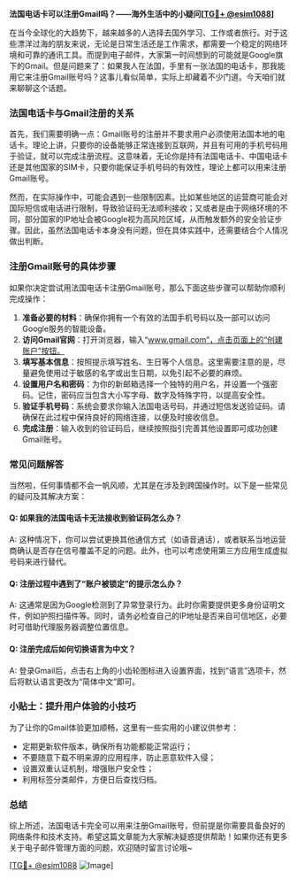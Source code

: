 **法国电话卡可以注册Gmail吗？——海外生活中的小疑问[[TG💪+ @esim1088](https://t.me/s/esim1088)]**

在当今全球化的大趋势下，越来越多的人选择去国外学习、工作或者旅行。对于这些漂洋过海的朋友来说，无论是日常生活还是工作需求，都需要一个稳定的网络环境和可靠的通讯工具。而提到电子邮件，大家第一时间想到的可能就是Google旗下的Gmail。但是问题来了：如果我人在法国，手里有一张法国的电话卡，那我能用它来注册Gmail账号吗？这事儿看似简单，实际上却藏着不少门道。今天咱们就来聊聊这个话题。

### 法国电话卡与Gmail注册的关系

首先，我们需要明确一点：Gmail账号的注册并不要求用户必须使用法国本地的电话卡。理论上讲，只要你的设备能够正常连接到互联网，并且有可用的手机号码用于验证，就可以完成注册流程。这意味着，无论你是持有法国电话卡、中国电话卡还是其他国家的SIM卡，只要你能保证手机号码的有效性，理论上都可以用来注册Gmail账号。

然而，在实际操作中，可能会遇到一些限制因素。比如某些地区的运营商可能会对国际短信或电话进行限制，导致验证码无法顺利接收；又或者是由于网络环境的不同，部分国家的IP地址会被Google视为高风险区域，从而触发额外的安全验证步骤。因此，虽然法国电话卡本身没有问题，但在具体实践中，还需要结合个人情况做出判断。

### 注册Gmail账号的具体步骤

如果你决定尝试用法国电话卡注册Gmail账号，那么下面这些步骤可以帮助你顺利完成操作：

1. **准备必要的材料**：确保你拥有一个有效的法国手机号码以及一部可以访问Google服务的智能设备。
2. **访问Gmail官网**：打开浏览器，输入“www.gmail.com”，点击页面上的“创建账户”按钮。
3. **填写基本信息**：按照提示填写姓名、生日等个人信息。这里需要注意的是，尽量避免使用过于敏感的名字或出生日期，以免引起不必要的麻烦。
4. **设置用户名和密码**：为你的新邮箱选择一个独特的用户名，并设置一个强密码。记住，密码应当包含大小写字母、数字及特殊字符，以提高安全性。
5. **验证手机号码**：系统会要求你输入法国电话号码，并通过短信发送验证码。请确保在此过程中保持良好的网络连接，以便及时接收信息。
6. **完成注册**：输入收到的验证码后，继续按照指引完善其他设置即可成功创建Gmail账号。

### 常见问题解答

当然啦，任何事情都不会一帆风顺，尤其是在涉及到跨国操作时。以下是一些常见的疑问及其解决方案：

#### Q: 如果我的法国电话卡无法接收到验证码怎么办？
A: 这种情况下，你可以尝试更换其他通信方式（如语音通话），或者联系当地运营商确认是否存在信号覆盖不足的问题。此外，也可以考虑使用第三方应用生成虚拟号码来进行替代。

#### Q: 注册过程中遇到了“账户被锁定”的提示怎么办？
A: 这通常是因为Google检测到了异常登录行为。此时你需要提供更多身份证明文件，例如护照扫描件等。同时，请务必检查自己的IP地址是否来自可信地区，必要时可借助代理服务器调整位置信息。

#### Q: 注册完成后如何切换语言为中文？
A: 登录Gmail后，点击右上角的小齿轮图标进入设置界面，找到“语言”选项卡，然后将默认语言更改为“简体中文”即可。

### 小贴士：提升用户体验的小技巧

为了让你的Gmail体验更加顺畅，这里有一些实用的小建议供参考：

- 定期更新软件版本，确保所有功能都能正常运行；
- 不要随意下载不明来源的应用程序，防止恶意软件入侵；
- 设置双重认证机制，增强账户安全性；
- 利用标签分类邮件，方便日后查找归档。

### 总结

综上所述，法国电话卡完全可以用来注册Gmail账号，但前提是你需要具备良好的网络条件和技术支持。希望这篇文章能为大家解决疑惑提供帮助！如果你还有更多关于电子邮件管理方面的问题，欢迎随时留言讨论哦~ 

[[TG💪+ @esim1088](https://t.me/s/esim1088) ![Image](https://i.postimg.cc/4NQfJmqS/Snipaste-2025-05-13-00-14-12.png)]